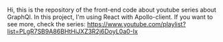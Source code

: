 Hi, this is the repository of the front-end code about youtube series about GraphQl.
In this project, I'm using React with Apollo-client. 
If you want to see more, check the series:
https://www.youtube.com/playlist?list=PLgR7SB9A86BHtHiJXZ3R2j6DoyL0a0-Ix
